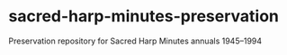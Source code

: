 # sacred-harp-minutes-preservation

Preservation repository for Sacred Harp Minutes annuals 1945–1994
